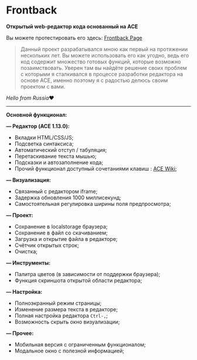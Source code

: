 # Frontback
**Открытый web-редактор кода основанный на ACE**

Вы можете протестировать его здесь: [Frontback Page](https://alex-listochek.github.io/Frontback-Editor/)

> Данный проект разрабатывался мною как первый на протяжении нескольких лет.
  Вы можете использовать его как угодно, ведь его код содержит множество готовых функций, которые возможно позаимствовать.
  Уверен там вы найдёте решение своих проблем с которыми я сталкивался в процессе разработки редактора на основе ACE, именно поэтому я с радостью делюсь своим проектом с вами.

 *Hello from Russia*❤
 
 ***
 **Основной функционал:**
 
**— Редактор (ACE 1.13.0):**
- Вкладки HTML/CSS/JS;
- Подсветка синтаксиса;
- Автоматический отступ / табуляция;
- Перетаскивание текста мышью;
- Подсказки и автозаполнение кода;
- Прочий функционал доступный сочетаниями клавиш : [ACE Wiki](https://github.com/ajaxorg/ace/wiki/Default-Keyboard-Shortcuts);
  
**— Визуализация:**
- Связанный с редактором iframe;
- Задержка обновления 1000 миллисекунд;
- Самостоятельная регулировка ширины поля предпросмотра;

**— Проект:**
- Сохранение в localstorage браузера;
- Сохранение в файл со скачиванием;
- Загрузка и открытие файла в редакторе;
- Счётчик открытых строк;
- Очистка;

**— Инструменты:**
- Палитра цветов (в зависимости от поддержки браузера);
- Функция скриншота открытой области редактора;

**— Настройка:**
- Полноэкранный режим страницы;
- Изменение размера текста в редакторе;
- Полная настройка редактора ```Ctrl-,```;
- Возможность скрыть окно визуализации;

**— Прочее:**
- Мобильная версия с ограниченным функционалом;
- Модальное окно с полезной информацией;
